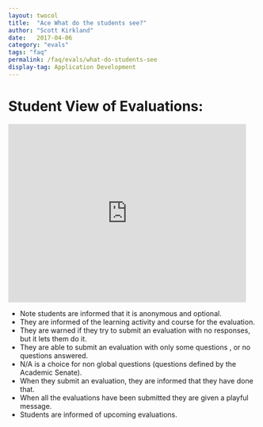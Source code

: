 ```yaml
---
layout: twocol
title:  "Ace What do the students see?"
author: "Scott Kirkland"
date:   2017-04-06
category: "evals"
tags: "faq"
permalink: /faq/evals/what-do-students-see
display-tag: Application Development
---
```


# Student View of Evaluations:

<iframe width="480" height="360" src="https://www.youtube.com/embed/WGpFle2Bh_c" frameborder="0"> </iframe>

- Note students are informed that it is anonymous and optional.
- They are informed of the learning activity and course for the evaluation.
- They are warned if they try to submit an evaluation with no responses, but it lets them do it.
- They are able to submit an evaluation with only some questions , or no questions answered.
- N/A is a choice for non global questions (questions defined by the Academic Senate).
- When they submit an evaluation, they are informed that they have done that.
- When all the evaluations have been submitted they are given a playful message.
- Students are informed of upcoming evaluations.
